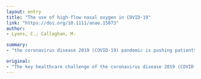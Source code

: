 ```yaml
---
layout: entry
title: "The use of high-flow nasal oxygen in COVID-19"
link: "https://doi.org/10.1111/anae.15073"
author:
- Lyons, C.; Callaghan, M.

summary:
- "the coronavirus disease 2019 (COVID-19) pandemic is pushing patients and their clinicians into unchartered territories. The use of high-flow nasal oxygen (HFNO) is the subject of much debate. Use of high flow nasal oxygen is the key challenge of healthcare systems. HFNO is the safe delivery of respiratory support on a large scale."

original:
- "The key healthcare challenge of the coronavirus disease 2019 (COVID-19) pandemic is the safe delivery of respiratory support on a large scale. The care of critically ill COVID-19 patients is guided by our knowledge and experience with acute respiratory distress syndrome (ARDS), but this crisis is pushing patients and their clinicians into unchartered territories. One of the key decisions faced by healthcare systems is in selecting the appropriate devices for oxygen administration. The use of high-flow nasal oxygen (HFNO) in COVID-19 is the subject of much debate, relating to the benefits and harms that may result for patients and healthcare workers alike."
---
```


